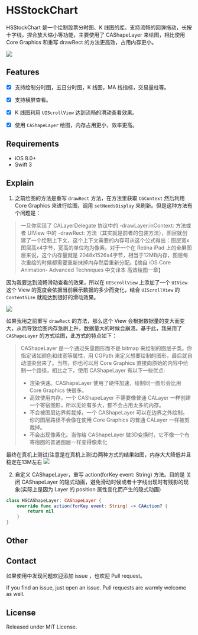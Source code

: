 # HSStockChart
HSStockChart 是一个绘制股票分时图、K 线图的库。支持流畅的回弹拖动，长按十字线，捏合放大缩小等功能，主要使用了 CAShapeLayer 来绘图，相比使用 Core Graphics 和重写 drawRect 的方法更高效，占用内存更小。

![](https://github.com/zyphs21/HSStockChart/blob/master/HSStockChartDemo/HSStockChart.gif)

## Features
- [x] 支持绘制分时图，五日分时图，K 线图，MA 线指标，交易量柱等。
- [x] 支持横屏查看。
- [x] K 线图利用 `UIScrollView` 达到流畅的滑动查看效果。
- [x] 使用 `CAShapeLayer` 绘图，内存占用更小，效率更高。


## Requirements

- iOS 8.0+
- Swift 3


## Explain

1. 之前绘图的方法是重写 `drawRect` 方法，在方法里获取 `CGContext` 然后利用Core Graphics 来进行绘图，调用 `setNeedsDisplay` 来刷新。但是这种方法有个问题是：

>一旦你实现了 CALayerDelegate 协议中的 -drawLayer:inContext: 方法或者 UIView 中的 -drawRect: 方法（其实就是前者的包装方法），图层就创建了一个绘制上下文，这个上下文需要的内存可从这个公式得出：图层宽x图层高x4字节，宽高的单位均为像素。对于一个在 Retina iPad 上的全屏图层来说，这个内存量就是 2048x1526x4字节，相当于12MB内存，图层每次重绘的时候都需要重新抹掉内存然后重新分配。【摘自 iOS Core Animation- Advanced Techniques 中文译本 高效绘图一章】

因为我要达到流畅滑动查看的效果，所以在 `UIScrollView` 上添加了一个 `UIView` 这个 View 的宽度会依据当前展示数据的多少而变化，结合 `UIScrollView` 的 `ContentSize` 就能达到很好的滑动效果。

![](https://github.com/zyphs21/HSStockChart/blob/master/HSStockChartDemo/scrollTheory.png)

如果我用之前重写 `drawRect` 的方法，那么这个 View 会根据数据量的变大而变大，从而导致绘图内存急剧上升，数据量大的时候会崩溃。基于此，我采用了 `CAShapeLayer` 的方式绘图，此方式的特点如下：
>CAShapeLayer 是一个通过矢量图形而不是 bitmap 来绘制的图层子类。你指定诸如颜色和线宽等属性，用 CGPath 来定义想要绘制的图形，最后就自动渲染出来了。当然，你也可以用 Core Graphics 直接向原始的内容中绘制一个路径，相比之下，使用 CAShapeLayer 有以下一些优点:
>- 渲染快速。CAShapeLayer 使用了硬件加速，绘制同一图形会比用 Core Graphics 快很多。
>- 高效使用内存。一个 CAShapeLayer 不需要像普通 CALayer 一样创建一个寄宿图形，所以无论有多大，都不会占用太多的内存。 
>- 不会被图层边界剪裁掉，一个 CAShapeLayer 可以在边界之外绘制。你的图层路径不会像在使用 Core Graphics 的普通 CALayer 一样被剪裁掉。
>- 不会出现像素化。当你给 CAShapeLayer 做3D变换时，它不像一个有寄宿图的普通图层一样变得像素化

最终在真机上测试(注意是在真机上测试)两种方式的结果如图，内存大大降低并且稳定在13M左右
![](https://github.com/zyphs21/HSStockChart/blob/master/HSStockChartDemo/memoryUseExample.png)



2. 自定义 CAShapeLayer，重写 action(forKey event: String) 方法。目的是 关闭 CAShapeLayer 的隐式动画，避免滑动时候或者十字线出现时有残影的现象(实际上是因为 Layer 的 position 属性变化而产生的隐式动画)

```swift
class HSCAShapeLayer: CAShapeLayer {
    override func action(forKey event: String) -> CAAction? {
        return nil
    }
}
```


## Other



## Contact

如果使用中发现问题欢迎添加 issue ，也欢迎 Pull request。

If you find an issue, just open an issue. Pull requests are warmly welcome as well.

## License

Released under MIT License.

